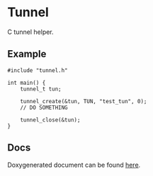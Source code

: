 Tunnel
======

C tunnel helper.

## Example
```code: c
#include "tunnel.h"

int main() {
    tunnel_t tun;

    tunnel_create(&tun, TUN, "test_tun", 0);
    // DO SOMETHING

    tunnel_close(&tun);
}
```

## Docs
Doxygenerated document can be found [here](docs/html/index.html).
